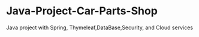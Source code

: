 # Java-Project-Car-Parts-Shop
Java project with Spring, Thymeleaf,DataBase,Security, and Cloud services
